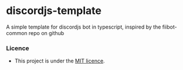 # discordjs-template

A simple template for discordjs bot in typescript, inspired by the fiibot-common repo on github

### Licence
- This project is under the [MIT licence](LICENCE.md).
